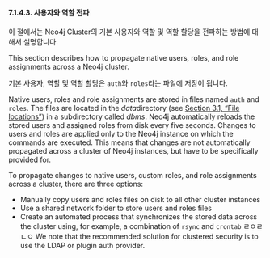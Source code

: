 #### 7.1.4.3. 사용자와 역할 전파

<div class="abstract">
	<p>이 절에서는 Neo4j Cluster의 기본 사용자와 역할 및 역할 할당을 전파하는 방법에 대해서 설명합니다. 
	</p>
</div>
This section describes how to propagate native users, roles, and role assignments across a Neo4j cluster.

기본 사용자, 역할 및 역할 할당은 `auth`와 `roles`라는 파일에 저장이 됩니다.

Native users, roles and role assignments are stored in files named `auth` and `roles`. The files are located in the *data*directory (see [Section 3.1, “File locations”](https://neo4j.com/docs/operations-manual/3.3/configuration/file-locations/)) in a subdirectory called *dbms*. Neo4j automatically reloads the stored users and assigned roles from disk every five seconds. Changes to users and roles are applied only to the Neo4j instance on which the commands are executed. This means that changes are not automatically propagated across a cluster of Neo4j instances, but have to be specifically provided for.

To propagate changes to native users, custom roles, and role assignments across a cluster, there are three options:

-   Manually copy users and roles files on disk to all other cluster instances
-   Use a shared network folder to store users and roles files
-   Create an automated process that synchronizes the stored data across the cluster using, for example, a combination of `rsync` and `crontab`
ㄹㅇㄹㄴㅇ
We note that the recommended solution for clustered security is to use the LDAP or plugin auth provider.